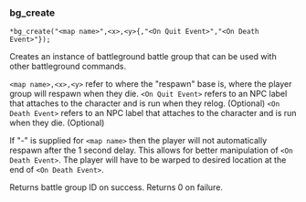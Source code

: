 ### bg_create
```
*bg_create("<map name>",<x>,<y>{,"<On Quit Event>","<On Death Event>"});
```

Creates an instance of battleground battle group that can be used with other battleground commands.

`<map name>,<x>,<y>` refer to where the "respawn" base is, where the player group will respawn when they die.
`<On Quit Event>` refers to an NPC label that attaches to the character and is run when they relog. (Optional)
`<On Death Event>` refers to an NPC label that attaches to the character and is run when they die. (Optional)

If "-" is supplied for `<map name>` then the player will not automatically respawn after the 1 second delay.
This allows for better manipulation of `<On Death Event>`. The player will have to be warped to desired location
at the end of `<On Death Event>`.

Returns battle group ID on success. Returns 0 on failure.
